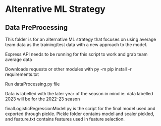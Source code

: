 # Altenrative ML Strategy 

## Data PreProcessing  
This folder is for an alternative ML strategy that focuses on using average team data as the training/test data
with a new approach to the model.  

Express API needs to be running for this script to work and grab team average data

Downloads requests or other modules with py -m pip install -r requirements.txt  

Run dataProcessing.py file

Data is labelled with the later year of the season in mind ie. data labelled 2023 will be for the 2022-23 season  

finalLogisticRegressionModel.py is the script for the final model used and exported through pickle. Pickle folder contains model and scaler pickled, and feature.txt contains features used in feature selection.
